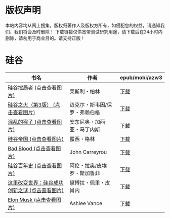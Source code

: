# 版权声明

本站内容均从网上搜集，版权归著作人及版权方所有，如侵犯您的权益，请通知我们，我们将会及时删除！ 下载链接仅供宽带测试研究用途，请下载后在24小时内删除，请勿用于商业目的。请支持正版！

# 硅谷

| 书名 | 作者 | epub/mobi/azw3 |
| --- | --- | --- |
| [硅谷搅局者 (点击查看图片)](https://www.dushupai.com/attachment/2024/06/11/f9537a78c8ea7193.jpg) | 莱斯利・柏林 | [下载](https://url89.ctfile.com/f/31084289-1375513303-d3814c?p=8866) |
| [硅谷之火（第3版） (点击查看图片)](https://www.dushupai.com/attachment/2024/06/11/d7aad496e440deb7.jpg) | 迈克尔・斯韦因/保罗・弗赖伯格 | [下载](https://url89.ctfile.com/f/31084289-1375513453-ee5563?p=8866) |
| [混乱的猴子 (点击查看图片)](https://www.dushupai.com/attachment/2024/06/07/04e4591036cea9ff.jpg) | 安东尼奥・加西亚・马丁内斯 | [下载](https://url89.ctfile.com/f/31084289-1357043758-daa7b0?p=8866) |
| [硅谷帝国 (点击查看图片)](https://www.dushupai.com/attachment/2024/06/07/b0555bfbcf000018.jpg) | 露西・格林 | [下载](https://url89.ctfile.com/f/31084289-1357038010-2bb020?p=8866) |
| [Bad Blood (点击查看图片)](https://www.dushupai.com/attachment/2024/06/05/6835c850e65b8b23.jpg) | John Carreyrou | [下载](https://url89.ctfile.com/f/31084289-1357024663-88d5e5?p=8866) |
| [硅谷百年史 (点击查看图片)](https://www.dushupai.com/attachment/2024/06/04/2213d0ac0318b43c.jpg) | 阿伦・拉奥/皮埃罗・斯加鲁菲 | [下载](https://url89.ctfile.com/f/31084289-1357021381-141202?p=8866) |
| [这里改变世界：硅谷成功创新之谜 (点击查看图片)](https://www.dushupai.com/attachment/2024/06/02/87800c32924a9804.jpg) | 黛博拉・佩里・皮肖内 | [下载](https://url89.ctfile.com/f/31084289-1357012039-dac3b7?p=8866) |
| [Elon Musk (点击查看图片)](https://www.dushupai.com/attachment/2024/06/02/d442ce3a98fa0a00.jpg) | Ashlee Vance | [下载](https://url89.ctfile.com/f/31084289-1357010062-9778cf?p=8866) |
